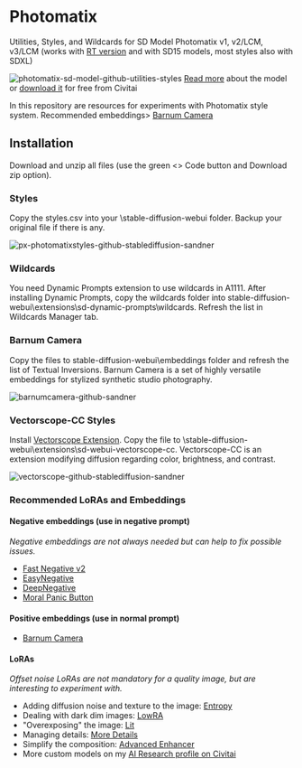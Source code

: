 # Photomatix
Utilities, Styles, and Wildcards for SD Model Photomatix v1, v2/LCM, v3/LCM (works with [RT version](https://sandner.art/tensorrt-200-speed-boost-with-a-catch-accelerating-neural-networks-for-image-generation-using-nvidia-technology/) and with SD15 models, most styles also with SDXL)

![photomatix-sd-model-github-utilities-styles](https://github.com/sandner-art/Photomatix/assets/134306627/72a177d3-8517-4b34-a112-29ceef4d8671)
[Read more](https://sandner.art/photomatix-unleashing-photorealism-in-ai-art-through-the-stable-diffusion-base-model/) about the model or [download it](https://civitai.com/models/106055) for free from Civitai

In this repository are resources for experiments with Photomatix style system.
Recommended embeddings> [Barnum Camera](https://civitai.com/models/116794?modelVersionId=126476)

## Installation
Download and unzip all files (use the green <> Code button and Download zip option).
### Styles
Copy the styles.csv into your \stable-diffusion-webui folder. Backup your original file if there is any.

![px-photomatixstyles-github-stablediffusion-sandner](https://github.com/sandner-art/Photomatix/assets/134306627/25866247-8c47-450f-abea-ecdf911ee5f3)

### Wildcards
You need Dynamic Prompts extension to use wildcards in A1111. After installing Dynamic Prompts, copy the wildcards folder into stable-diffusion-webui\extensions\sd-dynamic-prompts\wildcards. Refresh the list in Wildcards Manager tab.
### Barnum Camera
Copy the files to stable-diffusion-webui\embeddings folder and refresh the list of Textual Inversions. Barnum Camera is a set of highly versatile embeddings for stylized synthetic studio photography.

![barnumcamera-github-sandner](https://github.com/sandner-art/Photomatix/assets/134306627/55cd3c80-ae9d-483c-90a0-b5a10c65b201)

### Vectorscope-CC Styles
Install [Vectorscope Extension](https://github.com/Haoming02/sd-webui-vectorscope-cc/tree/main). Copy the file to \stable-diffusion-webui\extensions\sd-webui-vectorscope-cc. Vectorscope-CC is an extension modifying diffusion regarding color, brightness, and contrast.

![vectorscope-github-stablediffusion-sandner](https://github.com/sandner-art/Photomatix/assets/134306627/5bd67e82-3667-4e7e-9591-029dfe80c8f1)

### Recommended LoRAs and Embeddings

#### Negative embeddings (use in negative prompt)
*Negative embeddings are not always needed but can help to fix possible issues.*
- [Fast Negative v2](https://civitai.com/models/71961/fast-negative-embedding-fastnegativev2)
- [EasyNegative](https://civitai.com/models/7808?modelVersionId=9208)
- [DeepNegative](https://civitai.com/models/4629/deep-negative-v1x)
- [Moral Panic Button](https://civitai.com/models/119729/moral-panic-button)
  
#### Positive embeddings (use in normal prompt)
- [Barnum Camera](https://civitai.com/models/116794/barnum-camera)
  
#### LoRAs
*Offset noise LoRAs are not mandatory for a quality image, but are interesting to experiment with.*
- Adding diffusion noise and texture to the image: [Entropy](https://civitai.com/models/78940/entropy)
- Dealing with dark dim images: [LowRA](https://civitai.com/models/48139/lowra)
- "Overexposing" the image: [Lit](https://civitai.com/models/51145?modelVersionId=55665)
- Managing details: [More Details](https://civitai.com/models/82098/add-more-details-detail-enhancer-tweaker-lora)
- Simplify the composition: [Advanced Enhancer](https://civitai.com/models/106717/advanced-enhancer-lora)
- More custom models on my [ AI Research profile on Civitai](https://civitai.com/user/airesearch/models)

